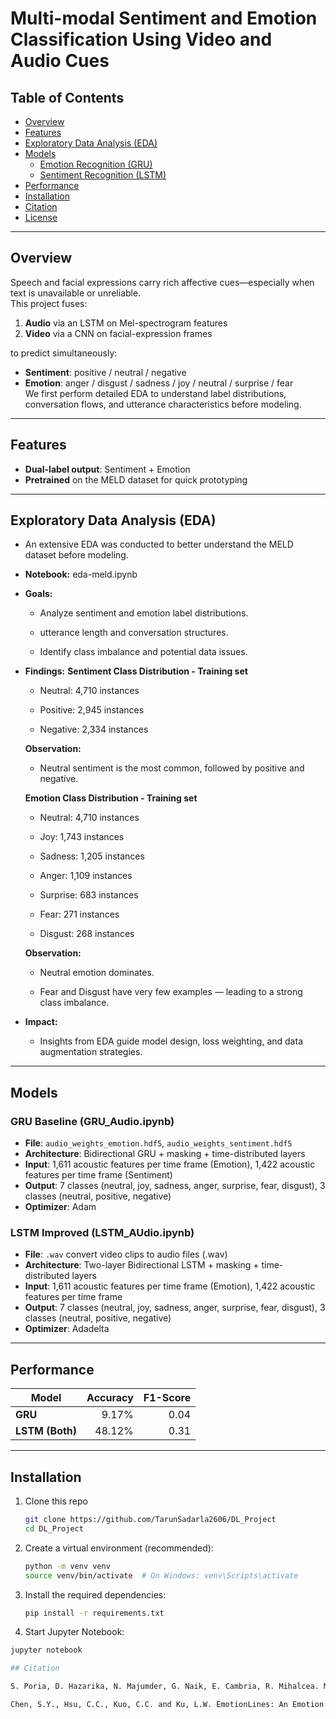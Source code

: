 # Multi-modal Sentiment and Emotion Classification Using Video and Audio Cues

## Table of Contents

- [Overview](#overview)  
- [Features](#features)
- [Exploratory Data Analysis (EDA)](#exploratory-data-analysis-eda)  
- [Models](#models)  
  - [Emotion Recognition (GRU)](#emotion-recognition-gru)  
  - [Sentiment Recognition (LSTM)](#sentiment-recognition-lstm)  
- [Performance](#performance)  
- [Installation](#installation) 
- [Citation](#citation)  
- [License](#license) 

---

## Overview 

Speech and facial expressions carry rich affective cues—especially when text is unavailable or unreliable.  
This project fuses:  
1. **Audio** via an LSTM on Mel-spectrogram features  
2. **Video** via a CNN on facial-expression frames  

to predict simultaneously:  
- **Sentiment**: positive / neutral / negative  
- **Emotion**: anger / disgust / sadness / joy / neutral / surprise / fear  
We first perform detailed EDA to understand label distributions, conversation flows, and utterance characteristics before modeling.
---

## Features

- **Dual-label output**: Sentiment + Emotion  
- **Pretrained** on the MELD dataset for quick prototyping  

---

## Exploratory Data Analysis (EDA)

- An extensive EDA was conducted to better understand the MELD dataset before modeling.

- **Notebook:** eda-meld.ipynb

- **Goals:**

  - Analyze sentiment and emotion label distributions.

  - utterance length and conversation structures.

  - Identify class imbalance and potential data issues.

- **Findings:**
  **Sentiment Class Distribution - Training set**
    - Neutral: 4,710 instances

    - Positive: 2,945 instances

    - Negative: 2,334 instances

  **Observation:**
  - Neutral sentiment is the most common, followed by positive and negative.

  **Emotion Class Distribution - Training set**
    - Neutral: 4,710 instances

    - Joy: 1,743 instances

    - Sadness: 1,205 instances

    - Anger: 1,109 instances

    - Surprise: 683 instances

    - Fear: 271 instances

    - Disgust: 268 instances

  **Observation:**

  - Neutral emotion dominates.

  - Fear and Disgust have very few examples — leading to a strong class imbalance.

- **Impact:**

  - Insights from EDA guide model design, loss weighting, and data augmentation strategies.

---

## Models

### GRU Baseline (GRU_Audio.ipynb)

- **File**: `audio_weights_emotion.hdf5`, `audio_weights_sentiment.hdf5`
- **Architecture**: Bidirectional GRU + masking + time-distributed layers  
- **Input**: 1,611 acoustic features per time frame (Emotion), 1,422 acoustic features per time frame  (Sentiment)
- **Output**: 7 classes (neutral, joy, sadness, anger, surprise, fear, disgust), 3 classes (neutral, positive, negative) 
- **Optimizer**: Adam  

### LSTM Improved (LSTM_AUdio.ipynb)

- **File**: `.wav` convert video clips to audio files (.wav)  
- **Architecture**: Two-layer Bidirectional LSTM + masking + time-distributed layers  
- **Input**: 1,611 acoustic features per time frame (Emotion), 1,422 acoustic features per time frame  
- **Output**: 7 classes (neutral, joy, sadness, anger, surprise, fear, disgust), 3 classes (neutral, positive, negative)  
- **Optimizer**: Adadelta  

---

## Performance

| Model              | Accuracy | F1-Score |
|--------------------|---------:|---------:|
| **GRU**            |    9.17% |     0.04 |
| **LSTM (Both)**    |   48.12% |     0.31 |

---

## Installation

1. Clone this repo  
   ```bash
   git clone https://github.com/TarunSadarla2606/DL_Project
   cd DL_Project

2. Create a virtual environment (recommended):
   ```bash
   python -m venv venv
   source venv/bin/activate  # On Windows: venv\Scripts\activate

3. Install the required dependencies:
   ```bash
   pip install -r requirements.txt

4. Start Jupyter Notebook:
  ```bash
  jupyter notebook

## Citation

S. Poria, D. Hazarika, N. Majumder, G. Naik, E. Cambria, R. Mihalcea. MELD: A Multimodal Multi-Party Dataset for Emotion Recognition in Conversation. ACL 2019.

Chen, S.Y., Hsu, C.C., Kuo, C.C. and Ku, L.W. EmotionLines: An Emotion Corpus of Multi-Party Conversations. arXiv preprint arXiv:1802.08379 (2018).
